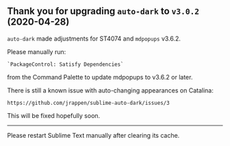 Thank you for upgrading `auto-dark` to `v3.0.2` (2020-04-28)
------------------------------------------------------------

`auto-dark` made adjustments for ST4074 and `mdpopups` v3.6.2.

Please manually run:

    `PackageControl: Satisfy Dependencies`

from the Command Palette to update mdpopups to v3.6.2 or later.

There is still a known issue with auto-changing appearances on Catalina:

    https://github.com/jrappen/sublime-auto-dark/issues/3

This will be fixed hopefully soon.

---

Please restart Sublime Text manually after clearing its cache.
